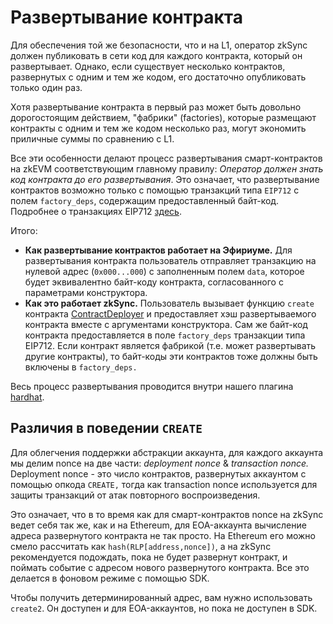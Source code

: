 # Развертывание контракта

Для обеспечения той же безопасности, что и на L1, оператор zkSync должен публиковать в сети код для каждого контракта, который он развертывает. Однако, если существует несколько контрактов, развернутых с одним и тем же кодом, его достаточно опубликовать только один раз.

Хотя развертывание контракта в первый раз может быть довольно дорогостоящим действием, "фабрики" (factories), которые размещают контракты с одним и тем же кодом несколько раз, могут экономить приличные суммы по сравнению с L1.

Все эти особенности делают процесс развертывания смарт-контрактов на zkEVM соответствующим главному правилу: _Оператор должен знать код контракта до его развертывания_. Это означает, что развертывание контрактов возможно только с помощью транзакций типа `EIP712` с полем `factory_deps`, содержащим предоставленный байт-код. Подробнее о транзакциях EIP712 [здесь](https://v2-docs.zksync.io/api/api.html#eip712).

Итого:

- **Как развертывание контрактов работает на Эфириуме.** Для развертывания контракта пользователь отправляет транзакцию на нулевой адрес (`0x000...000`) с заполненным полем `data`, которое будет эквивалентно байт-коду контракта, согласованного с параметрами конструктора.
- **Как это работает zkSync.** Пользователь вызывает функцию `create` контракта [ContractDeployer](https://v2-docs.zksync.io/dev/zksync-v2/system-contracts.html#contractdeployer) и предоставляет хэш развертываемого контракта вместе с аргументами конструктора. Сам же байт-код контракта предоставляется в поле `factory_deps` транзакции типа EIP712. Если контракт является фабрикой (т.е. может развертывать другие контракты), то байт-коды эти контрактов тоже должны быть включены в `factory_deps.`

Весь процесс развертывания проводится внутри нашего плагина [hardhat](https://v2-docs.zksync.io/api/hardhat).

## Различия в поведении `CREATE`

Для облегчения поддержки абстракции аккаунта, для каждого аккаунта мы делим nonce на две части: _deployment nonce_ & _transaction nonce._ Deployment nonce - это число контрактов, развернутых аккаунтом с помощью опкода `CREATE,` тогда как transaction nonce используется для защиты транзакций от атак повторного воспроизведения.

Это означает, что в то время как для смарт-контрактов nonce на zkSync ведет себя так же, как и на Ethereum, для EOA-аккаунта вычисление адреса развернутого контракта не так просто. На Ethereum его можно смело рассчитать как `hash(RLP[address,nonce])`, а на zkSync рекомендуется подождать, пока не будет развернут контракт, и поймать событие с адресом нового развернутого контракта. Все это делается в фоновом режиме с помощью SDK.

Чтобы получить детерминированный адрес, вам нужно использовать `create2`. Он доступен и для EOA-аккаунтов, но пока не доступен в SDK.
